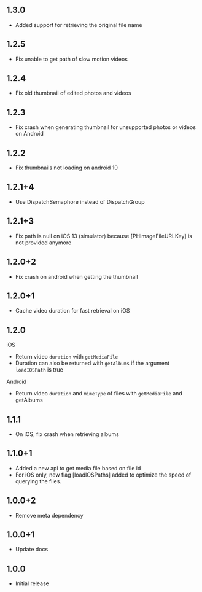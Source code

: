 ## 1.3.0

* Added support for retrieving the original file name

## 1.2.5

* Fix unable to get path of slow motion videos

## 1.2.4

* Fix old thumbnail of edited photos and videos

## 1.2.3

* Fix crash when generating thumbnail for unsupported photos or videos on Android

## 1.2.2

* Fix thumbnails not loading on android 10

## 1.2.1+4

* Use DispatchSemaphore instead of DispatchGroup

## 1.2.1+3

* Fix path is null on iOS 13 (simulator) because [PHImageFileURLKey] is not provided anymore

## 1.2.0+2

* Fix crash on android when getting the thumbnail

## 1.2.0+1

* Cache video duration for fast retrieval on iOS

## 1.2.0

iOS
* Return video `duration` with `getMediaFile`
* Duration can also be returned with `getAlbums` if the argument `loadIOSPath` is true

Android
* Return video `duration` and `mimeType` of files with `getMediaFile` and getAlbums

## 1.1.1

* On iOS, fix crash when retrieving albums

## 1.1.0+1

* Added a new api to get media file based on file id
* For iOS only, new flag [loadIOSPaths] added to optimize the speed of querying the files.

## 1.0.0+2

* Remove meta dependency

## 1.0.0+1

* Update docs

## 1.0.0

* Initial release

